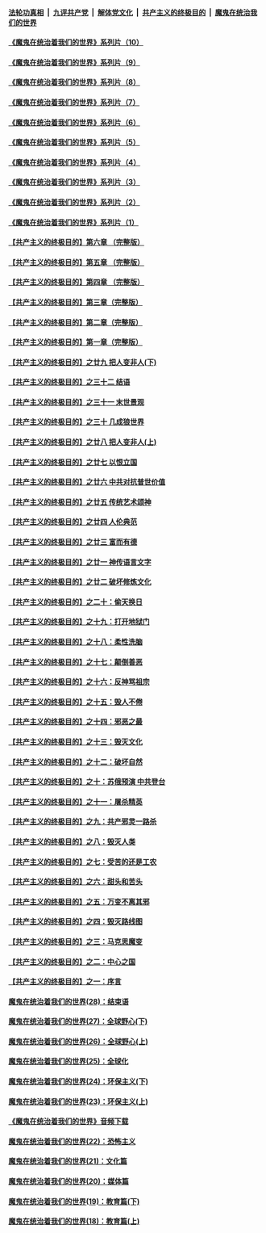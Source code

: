 

####  [法轮功真相](../../../../basic/blob/master/README.md?t=09030731) &nbsp;|&nbsp; [九评共产党](../../../../9ping.md/blob/master/README.md?t=09030731) &nbsp;|&nbsp; [解体党文化](../../../../jtdwh.md/blob/master/README.md?t=09030731)  &nbsp;|&nbsp; [共产主义的终极目的](../../../../gczydzjmd.md/blob/master/README.md?t=09030731) &nbsp;|&nbsp; [魔鬼在统治我们的世界](../../../../mgztzwmdsj.md/blob/master/README.md?t=09030731) 

#### [《魔鬼在统治着我们的世界》系列片（10）](../pages/nsc422/n12292670.md?t=09030731) 

#### [《魔鬼在统治着我们的世界》系列片（9）](../pages/nsc422/n12290859.md?t=09030731) 

#### [《魔鬼在统治着我们的世界》系列片（8）](../pages/nsc422/n12287445.md?t=09030731) 

#### [《魔鬼在统治着我们的世界》系列片（7）](../pages/nsc422/n12283425.md?t=09030731) 

#### [《魔鬼在统治着我们的世界》系列片（6）](../pages/nsc422/n12282314.md?t=09030731) 

#### [《魔鬼在统治着我们的世界》系列片（5）](../pages/nsc422/n12281419.md?t=09030731) 

#### [《魔鬼在统治着我们的世界》系列片（4）](../pages/nsc422/n12274024.md?t=09030731) 

#### [《魔鬼在统治着我们的世界》系列片（3）](../pages/nsc422/n12271322.md?t=09030731) 

#### [《魔鬼在统治着我们的世界》系列片（2）](../pages/nsc422/n12269049.md?t=09030731) 

#### [《魔鬼在统治着我们的世界》系列片（1）](../pages/nsc422/n12267575.md?t=09030731) 

#### [【共产主义的终极目的】第六章 （完整版）](../pages/nsc422/n11428913.md?t=09030731) 

#### [【共产主义的终极目的】第五章 （完整版）](../pages/nsc422/n11428912.md?t=09030731) 

#### [【共产主义的终极目的】第四章 （完整版）](../pages/nsc422/n11428907.md?t=09030731) 

#### [【共产主义的终极目的】第三章（完整版）](../pages/nsc422/n11428848.md?t=09030731) 

#### [【共产主义的终极目的】第二章（完整版）](../pages/nsc422/n11428831.md?t=09030731) 

#### [【共产主义的终极目的】第一章（完整版）](../pages/nsc422/n11417651.md?t=09030731) 

#### [【共产主义的终极目的】之廿九 把人变非人(下)](../pages/nsc422/n11344140.md?t=09030731) 

#### [【共产主义的终极目的】之三十二 结语](../pages/nsc422/n11360535.md?t=09030731) 

#### [【共产主义的终极目的】之三十一 末世景观](../pages/nsc422/n11351129.md?t=09030731) 

#### [【共产主义的终极目的】之三十 几成狼世界](../pages/nsc422/n11348280.md?t=09030731) 

#### [【共产主义的终极目的】之廿八 把人变非人(上)](../pages/nsc422/n11340492.md?t=09030731) 

#### [【共产主义的终极目的】之廿七 以恨立国](../pages/nsc422/n11336944.md?t=09030731) 

#### [【共产主义的终极目的】之廿六 中共对抗普世价值](../pages/nsc422/n11324785.md?t=09030731) 

#### [【共产主义的终极目的】之廿五 传统艺术颂神](../pages/nsc422/n11296396.md?t=09030731) 

#### [【共产主义的终极目的】之廿四 人伦典范](../pages/nsc422/n11296397.md?t=09030731) 

#### [【共产主义的终极目的】之廿三 富而有德](../pages/nsc422/n11283598.md?t=09030731) 

#### [【共产主义的终极目的】之廿一 神传语言文字](../pages/nsc422/n11263265.md?t=09030731) 

#### [【共产主义的终极目的】之廿二 破坏修炼文化](../pages/nsc422/n11245728.md?t=09030731) 

#### [【共产主义的终极目的】之二十：偷天换日](../pages/nsc422/n11238846.md?t=09030731) 

#### [【共产主义的终极目的】之十九：打开地狱门](../pages/nsc422/n11206376.md?t=09030731) 

#### [【共产主义的终极目的】之十八：柔性洗脑](../pages/nsc422/n11199994.md?t=09030731) 

#### [【共产主义的终极目的】之十七：颠倒善恶](../pages/nsc422/n11179782.md?t=09030731) 

#### [【共产主义的终极目的】之十六：反神骂祖宗](../pages/nsc422/n11166798.md?t=09030731) 

#### [【共产主义的终极目的】之十五：毁人不倦](../pages/nsc422/n11166792.md?t=09030731) 

#### [【共产主义的终极目的】之十四：邪恶之最](../pages/nsc422/n11150249.md?t=09030731) 

#### [【共产主义的终极目的】之十三：毁灭文化](../pages/nsc422/n11135227.md?t=09030731) 

#### [【共产主义的终极目的】之十二：破坏自然](../pages/nsc422/n11135214.md?t=09030731) 

#### [【共产主义的终极目的】之十：苏俄预演 中共登台](../pages/nsc422/n11118424.md?t=09030731) 

#### [【共产主义的终极目的】之十一：屠杀精英](../pages/nsc422/n11118442.md?t=09030731) 

#### [【共产主义的终极目的】之九：共产邪灵一路杀](../pages/nsc422/n11114139.md?t=09030731) 

#### [【共产主义的终极目的】之八：毁灭人类](../pages/nsc422/n11108503.md?t=09030731) 

#### [【共产主义的终极目的】之七：受苦的还是工农](../pages/nsc422/n11101809.md?t=09030731) 

#### [【共产主义的终极目的】之六：甜头和苦头](../pages/nsc422/n11096971.md?t=09030731) 

#### [【共产主义的终极目的】之五：万变不离其邪](../pages/nsc422/n11091285.md?t=09030731) 

#### [【共产主义的终极目的】之四：毁灭路线图](../pages/nsc422/n11086284.md?t=09030731) 

#### [【共产主义的终极目的】之三：马克思魔变](../pages/nsc422/n11061941.md?t=09030731) 

#### [【共产主义的终极目的】之二：中心之国](../pages/nsc422/n11047728.md?t=09030731) 

#### [【共产主义的终极目的】之一：序言](../pages/nsc422/n11086077.md?t=09030731) 

#### [魔鬼在统治着我们的世界(28)：结束语](../pages/nsc422/n10936246.md?t=09030731) 

#### [魔鬼在统治着我们的世界(27)：全球野心(下)](../pages/nsc422/n10928319.md?t=09030731) 

#### [魔鬼在统治着我们的世界(26)：全球野心(上)](../pages/nsc422/n10900318.md?t=09030731) 

#### [魔鬼在统治着我们的世界(25)：全球化](../pages/nsc422/n10788205.md?t=09030731) 

#### [魔鬼在统治着我们的世界(24)：环保主义(下)](../pages/nsc422/n10695307.md?t=09030731) 

#### [魔鬼在统治着我们的世界(23)：环保主义(上)](../pages/nsc422/n10688613.md?t=09030731) 

#### [《魔鬼在统治着我们的世界》音频下载](../pages/nsc422/n10635553.md?t=09030731) 

#### [魔鬼在统治着我们的世界(22)：恐怖主义](../pages/nsc422/n10614727.md?t=09030731) 

#### [魔鬼在统治着我们的世界(21)：文化篇](../pages/nsc422/n10597706.md?t=09030731) 

#### [魔鬼在统治着我们的世界(20)：媒体篇](../pages/nsc422/n10586579.md?t=09030731) 

#### [魔鬼在统治着我们的世界(19)：教育篇(下)](../pages/nsc422/n10564808.md?t=09030731) 

#### [魔鬼在统治着我们的世界(18)：教育篇(上)](../pages/nsc422/n10526970.md?t=09030731) 

